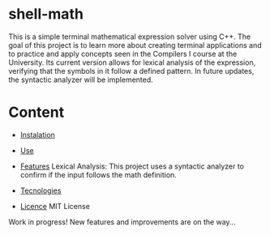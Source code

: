 # shell-math
This is a simple terminal mathematical expression solver using C++. The goal of this project is to learn more about creating terminal applications and to practice and apply concepts seen in the Compilers I course at the University. Its current version allows for lexical analysis of the expression, verifying that the symbols in it follow a defined pattern. In future updates, the syntactic analyzer will be implemented.

# Content
- [Instalation](#instalation)

- [Use](#use)

- [Features](#features)
    Lexical Analysis: This project uses a syntactic analyzer to confirm if the input follows the math definition.

- [Tecnologies](#tecnologies)

- [Licence](#licence)
    MIT License

Work in progress! New features and improvements are on the way...
